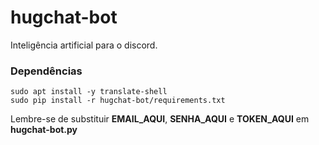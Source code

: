 # hugchat-bot
Inteligência artificial para o discord.
### Dependências
```
sudo apt install -y translate-shell
sudo pip install -r hugchat-bot/requirements.txt
```
Lembre-se de substituir **EMAIL_AQUI**, **SENHA_AQUI** e **TOKEN_AQUI** em **hugchat-bot.py**
